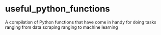 # useful_python_functions
A compilation of Python functions that have come in handy for doing tasks ranging from data scraping ranging to machine learning
